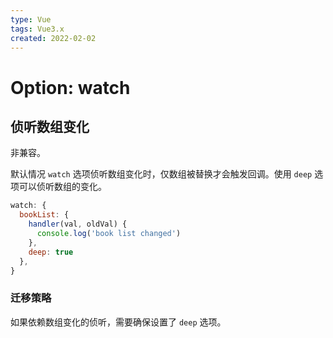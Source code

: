 ```yaml
---
type: Vue
tags: Vue3.x
created: 2022-02-02
---
```


# Option: watch

## 侦听数组变化

非兼容。

默认情况 `watch` 选项侦听数组变化时，仅数组被替换才会触发回调。使用 `deep` 选项可以侦听数组的变化。

```js
watch: {
  bookList: {
    handler(val, oldVal) {
      console.log('book list changed')
    },
    deep: true
  },
}
```

### 迁移策略

如果依赖数组变化的侦听，需要确保设置了 `deep` 选项。
